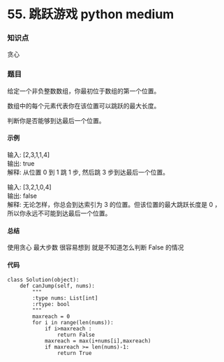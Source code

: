 # 55. 跳跃游戏 python medium

### 知识点

贪心

### 题目

给定一个非负整数数组，你最初位于数组的第一个位置。

数组中的每个元素代表你在该位置可以跳跃的最大长度。

判断你是否能够到达最后一个位置。

#### 示例 

输入: [2,3,1,1,4]  
输出: true  
解释: 从位置 0 到 1 跳 1 步, 然后跳 3 步到达最后一个位置。

输入: [3,2,1,0,4]  
输出: false  
解释: 无论怎样，你总会到达索引为 3 的位置。但该位置的最大跳跃长度是 0 ， 所以你永远不可能到达最后一个位置。

#### 总结
使用贪心 最大步数 很容易想到 就是不知道怎么判断 False 的情况

#### 代码
```
class Solution(object):
    def canJump(self, nums):
        """
        :type nums: List[int]
        :rtype: bool
        """
        maxreach = 0
        for i in range(len(nums)):
            if i>maxreach :
                return False
            maxreach = max(i+nums[i],maxreach)
            if maxreach >= len(nums)-1:
                return True
```

